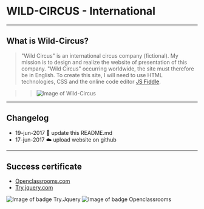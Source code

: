 # WILD-CIRCUS - International

----
## What is Wild-Circus?

> "Wild Circus" is an international circus company (fictional). My mission is to design and realize the website of presentation of this company. "Wild Circus" occurring worldwide, the site must therefore be in English. To create this site, I will need to use HTML technologies, CSS and the online code editor [JS Fiddle](https://jsfiddle.net/). 

> >![Image of Wild-Circus](https://raw.githubusercontent.com/Eoras/Wild-Circus/master/img/preview.png)

----
## Changelog
* 19-jun-2017 :pencil: update this README.md
* 17-jun-2017 :cloud: upload website on github

----
## Success certificate
* [Openclassrooms.com](https://openclassrooms.com/)
* [Try.jquery.com](http://try.jquery.com/)

![Image of badge Try.Jquery](https://raw.githubusercontent.com/Eoras/Wild-Circus/master/img/completed-try-jquery.png)
![Image of badge Openclassrooms](https://raw.githubusercontent.com/Eoras/Wild-Circus/master/img/completed-htmlcss.png)

